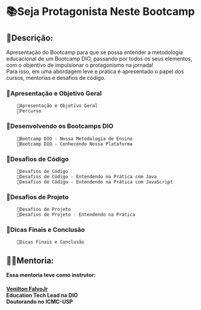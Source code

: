 # 📚Seja Protagonista Neste Bootcamp

## 👀Descrição:
Apresentação do Bootcamp para que se possa entender a metodologia educacional de um Bootcamp DIO, passando por todos os seus elementos, com o objentivo de impulsionar o protagonismo na jornada!  
Para isso, em uma abordagem leve e prática é apresentado o papel dos cursos, mentorias e desafios de código.


### 🔺Apresentação e Objetivo Geral
        🔹Apresentação e Objetivo Geral  
        🔹Percurso  

### 🔺Desenvolvendo os Bootcamps DIO
        🔹Bootcamp DIO - Nossa Metodologia de Ensino  
        🔹Bootcamp DIO - Conhecendo Nossa Plataforma  

### 🔺Desafios de Código
        🔹Desafios de Código  
        🔹Desafios de Código - Entendendo na Prática com Java  
        🔹Desafios de Código - Entendendo na Prática com JavaScript  

### 🔺Desafios de Projeto
        🔹Desafios de Projeto  
        🔹Desafios de Projeto - Entendendo na Prática  

### 🔺Dicas Finais e Conclusão
        🔹Dicas Finais e Conclusão  


## <b>👨‍🏫Mentoria:  
Essa mentoria teve como instrutor:  

####  
[Venilton FalvoJr](https://www.linkedin.com/in/falvojr/ "falvoJr")  
Education Tech Lead na DIO  
Doutorando no ICMC-USP  
</b>